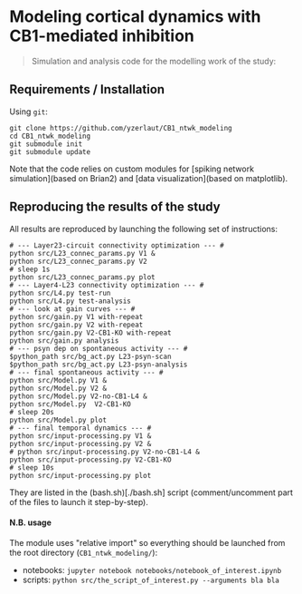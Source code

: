 # Modeling cortical dynamics with CB1-mediated inhibition

> Simulation and analysis code for the modelling work of the study:
> 

## Requirements / Installation

Using `git`:
```
git clone https://github.com/yzerlaut/CB1_ntwk_modeling
cd CB1_ntwk_modeling
git submodule init
git submodule update
```
Note that the code relies on custom modules for [spiking network simulation](based on Brian2) and [data visualization](based on matplotlib).

## Reproducing the results of the study

All results are reproduced by launching the following set of instructions:
```
# --- Layer23-circuit connectivity optimization --- #
python src/L23_connec_params.py V1 &
python src/L23_connec_params.py V2
# sleep 1s
python src/L23_connec_params.py plot
# --- Layer4-L23 connectivity optimization --- #
python src/L4.py test-run
python src/L4.py test-analysis
# --- look at gain curves --- #
python src/gain.py V1 with-repeat
python src/gain.py V2 with-repeat
python src/gain.py V2-CB1-KO with-repeat
python src/gain.py analysis
# --- psyn dep on spontaneous activity --- #
$python_path src/bg_act.py L23-psyn-scan
$python_path src/bg_act.py L23-psyn-analysis
# --- final spontaneous activity --- #
python src/Model.py V1 &
python src/Model.py V2 &
python src/Model.py V2-no-CB1-L4 &
python src/Model.py  V2-CB1-KO 
# sleep 20s
python src/Model.py plot
# --- final temporal dynamics --- #
python src/input-processing.py V1 &
python src/input-processing.py V2 &
# python src/input-processing.py V2-no-CB1-L4 &
python src/input-processing.py V2-CB1-KO 
# sleep 10s
python src/input-processing.py plot
```
They are listed in the (bash.sh)[./bash.sh] script (comment/uncomment part of the files to launch it step-by-step).

#### N.B. usage

The module uses "relative import" so everything should be launched from the root directory (`CB1_ntwk_modeling/`):
- notebooks: `jupyter notebook notebooks/notebook_of_interest.ipynb`
- scripts: `python src/the_script_of_interest.py --arguments bla bla`

